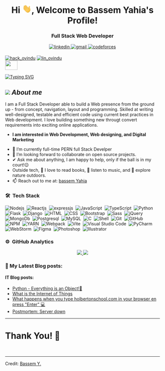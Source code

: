 <h1 align="center">Hi <img src="https://raw.githubusercontent.com/ABSphreak/ABSphreak/master/gifs/Hi.gif" width="30px">, Welcome to Bassem Yahia's Profile! </h1>
<h3 align="center">Full Stack Web Developer </h3>
<p align="center">
<a href="https://linkedin.com/in/bassem-ben-yahia" target="_blank">
<img src=https://img.shields.io/badge/linkedin-%2300acee.svg?color=405DE6&style=for-the-badge&logo=linkedin&logoColor=white alt=linkedin style="margin-bottom: 5px;" />
</a>
<a href="mailto: bassem.yahia@holbertonstudents.com" target="_blank">
<img src=https://img.shields.io/badge/gmail-%2300acee.svg?color=1DA1F2&style=for-the-badge&logo=gmail alt=gmail style="margin-bottom: 5px;" />
</a>
<a href="https://codeforces.com/profile/tennin12" target="_blank">
<img src=https://img.shields.io/badge/codeforces-%3b5998.svg?color=C13584&style=for-the-badge&logo=codeforces alt=codeforces style="margin-bottom: 5px;" />
</a>

 
<a href="https://www.hackerrank.com/bassembenyhia12" target="blank"><img align="center" src="https://cdn.worldvectorlogo.com/logos/hackerrank.svg" alt="hack_ovindu" height="30" width="40" /></a>
<a href="https://www.linkedin.com/in/bassem-ben-yahia/" target="blank"><img align="center" src="https://github.com/tennin12/tennin12/blob/main/linkedin.png" alt="lin_ovindu" height="30" width="40" /></a>  
 <a href = "mailto: bassem.yahia@holbertonstudents.com"><img align="center" src="https://seeklogo.com/images/G/gmail-new-2020-logo-32DBE11BB4-seeklogo.com.png" height="30" width="40" /></a>
  
  [![Typing SVG](https://readme-typing-svg.herokuapp.com?font=Architects+Daughter&color=7AF79A&size=30&lines=Hey!+It's+Bassem!;I'm+a+Web+Developer...;And+I'm+a+proud+Tunisian)]()

  
  ## <img src="https://media.giphy.com/media/ObNTw8Uzwy6KQ/giphy.gif" width="30px">&nbsp;***About me***

I am a Full Stack Developer able to build a Web presence from the ground up - from concept, navigation, layout and programming. Skilled at writing well-designed, testable and efficient code using current best practices in Web development.  I love building something new througt convert requirements into exciting online applications.
* **I am interested in Web Development, Web designing, and Digital Marketing**
- 🌱 I’m currently full-time PERN full Stack Develper
- 👯 I’m looking forward to collaborate on open source projects.
- ✔ Ask me about anything, I am happy to help, only if the ball is in my court!😉<br>
- Outside tech, 📖 I love to read books, 🎵 listen to music, and 🌴 explore nature outdoors.
- 📫 Reach out to me at: <a href="bassem.yahia@holbertonstudents.com">bassem Yahia</a>
  
### 🛠 &nbsp;Tech Stack
![Nodejs](https://img.shields.io/badge/-Node-05122A?style=flat&logo=node.js)&nbsp;
![Reactjs](https://img.shields.io/badge/-React-05122A?style=flat&logo=react)&nbsp;
![expressjs](https://img.shields.io/badge/-Express-05122A?style=flat&logo=express.js)&nbsp;
![JavaScript](https://img.shields.io/badge/-JavaScript-05122A?style=flat&logo=javascript)&nbsp;
![TypeScript](https://img.shields.io/badge/-TypeScript-05122A?style=flat&logo=typescript)&nbsp;
![Python](https://img.shields.io/badge/-Python-05122A?style=flat&logo=python)&nbsp;
![Flask](https://img.shields.io/badge/-Flask-05122A?style=flat&logo=flask)&nbsp;
![Django](https://img.shields.io/badge/-Django-05122A?style=flat&logo=django)&nbsp;
![HTML](https://img.shields.io/badge/-HTML-05122A?style=flat&logo=HTML5)&nbsp;
![CSS](https://img.shields.io/badge/-CSS-05122A?style=flat&logo=CSS3&logoColor=1572B6)&nbsp;
![Bootstrap](https://img.shields.io/badge/-Bootstrap-05122A?style=flat&logo=Bootstrap&logoColor=1572B6)&nbsp;
![Sass](https://img.shields.io/badge/-Sass-05122A?style=flat&logo=Sass&logoColor=A8B9CC)&nbsp;
![jQuery](https://img.shields.io/badge/-jQuery-05122A?style=flat&logo=jQuery&logoColor=1572B6)&nbsp;
![MongoDb](https://img.shields.io/badge/-MongoDb-05122A?style=flat&logo=mongodb)&nbsp;
![Postgresql](https://img.shields.io/badge/-Postgresql-05122A?style=flat&logo=postgresql)&nbsp;
![MySQL](https://img.shields.io/badge/-MySQL-05122A?style=flat&logo=mysql&logoColor=fff)&nbsp;
![C](https://img.shields.io/badge/-C-05122A?style=flat&logo=C&logoColor=A8B9CC)&nbsp;
![Shell](https://img.shields.io/badge/-Shell%20Programming-05122A?style=flat)&nbsp;
![Git](https://img.shields.io/badge/-Git-05122A?style=flat&logo=git)&nbsp;
![GitHub](https://img.shields.io/badge/-GitHub-05122A?style=flat&logo=github)&nbsp;
![NPM](https://img.shields.io/badge/-NPM-05122A?style=flat&logo=npm)&nbsp;
![YARN](https://img.shields.io/badge/-Yarn-05122A?style=flat&logo=yarn)&nbsp;
![Webpack](https://img.shields.io/badge/-Webpack-05122A?style=flat&logo=webpack)&nbsp;
![Vite](https://img.shields.io/badge/-Vitejs-05122A?style=flat&logo=vite)&nbsp;
![Visual Studio Code](https://img.shields.io/badge/-Visual%20Studio%20Code-05122A?style=flat&logo=visual-studio-code&logoColor=007ACC)&nbsp;
![PyCharm](https://img.shields.io/badge/-PyCharm-05122A?style=flat&logo=pycharm)&nbsp;
![WebStorm](https://img.shields.io/badge/-WebStorm-05122A?style=flat&logo=webstorm)&nbsp;
![Figma](https://img.shields.io/badge/-Figma-05122A?style=flat&logo=figma)&nbsp;
![Photoshop](https://img.shields.io/badge/-Photoshop-05122A?style=flat&logo=adobe-photoshop)&nbsp;
![Illustrator](https://img.shields.io/badge/-Illustrator-05122A?style=flat&logo=adobe-illustrator)&nbsp;

### ⚙️ &nbsp;GitHub Analytics

<p align="center">
<a href="https://github.com/AVS1508">
  <img height="180em" src="https://github-readme-stats-eight-theta.vercel.app/api?username=ezno12&show_icons=true&theme=algolia&include_all_commits=true&count_private=true"/>
  <img height="180em" src="https://github-readme-stats-eight-theta.vercel.app/api/top-langs/?username=ezno12&layout=compact&langs_count=8&theme=algolia"/>
</a>
</p>

### 📕 My Latest Blog posts:
<!-- BLOG-POST-LIST:START -->
#### IT Blog posts:
- [Python - Everything is an Object!🐍](https://www.linkedin.com/pulse/python-everything-object-bassem-ben-yahia-marzougui/)
- [What is the Internet of Things](https://www.linkedin.com/pulse/what-internet-things-bassem-ben-yahia-marzougui/)
- [What happens when you type holbertonschool.com in your browser en press "Enter" 💻](https://www.linkedin.com/pulse/what-happens-when-you-type-holbertonschoolcom-your-en-bassem/)
- [Postmortem: Server down](https://www.linkedin.com/pulse/postmortem-server-down-bassem-ben-yahia-marzougui/)

<!-- BLOG-POST-LIST:END -->
---

<h1>Thank You! 🤵 </h1>
<Br>

------
  
Credit: [Bassem Y.](https://github.com/tennin12)
